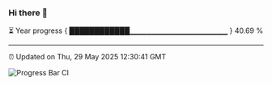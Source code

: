 ### Hi there 👋

⏳ Year progress { ████████████▁▁▁▁▁▁▁▁▁▁▁▁▁▁▁▁▁▁ } 40.69 %

---

⏰ Updated on Thu, 29 May 2025 12:30:41 GMT

![Progress Bar CI](https://github.com/liununu/liununu/workflows/Progress%20Bar%20CI/badge.svg)
